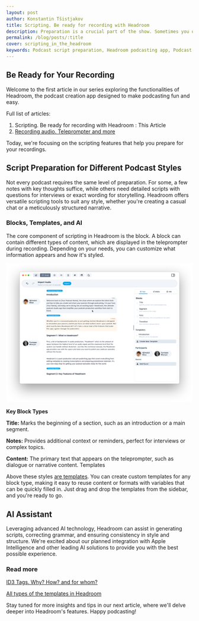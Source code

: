 ```yaml
---
layout: post
author: Konstantin Tšistjakov
title: Scripting. Be ready for recording with Headroom
description: Preparation is a crucial part of the show. Sometimes you only need notes, while other times you may require a full script of what you'll read during the recording, or perhaps a combination of both.
permalink: /blog/posts/:title
cover: scripting_in_the_headroom
keywords: Podcast script preparation, Headroom podcasting app, Podcast scripting tools, Podcast script templates, AI-assisted podcast scripts, How to create podcast scripts, Teleprompter for podcasts, Podcast script blocks, Podcast content planning, Best podcasting tools, Podcast preparation tips, Headroom AI assistant, Podcast script writing, Create podcast episodes, Podcast recording preparation
---
```


## Be Ready for Your Recording

Welcome to the first article in our series exploring the functionalities of Headroom, the podcast creation app designed to make podcasting fun and easy.

Full list of articles:
1. Scripting. Be ready for recording with Headroom : This Article
2. [Recording audio. Teleprompter and more](/blog/posts/recording-audio)

Today, we're focusing on the scripting features that help you prepare for your recordings.

## Script Preparation for Different Podcast Styles

Not every podcast requires the same level of preparation. For some, a few notes with key thoughts suffice, while others need detailed scripts with questions for interviews or exact wording for storytelling. Headroom offers versatile scripting tools to suit any style, whether you're creating a casual chat or a meticulously structured narrative.

### Blocks, Templates, and AI

The core component of scripting in Headroom is the block. A block can contain different types of content, which are displayed in the teleprompter during recording. Depending on your needs, you can customize what information appears and how it's styled.

![](/images/blog/posts/script_headroom_interface.png)

**Key Block Types**

**Title:** Marks the beginning of a section, such as an introduction or a main segment.

**Notes:** Provides additional context or reminders, perfect for interviews or complex topics.

**Content:** The primary text that appears on the teleprompter, such as dialogue or narrative content.
Templates

Above these styles [are templates](/blog/posts/templates-in-podcasts). You can create custom templates for any block type, making it easy to reuse content or formats with variables that can be quickly filled in. Just drag and drop the templates from the sidebar, and you're ready to go.

## AI Assistant

Leveraging advanced AI technology, Headroom can assist in generating scripts, correcting grammar, and ensuring consistency in style and structure. We're excited about our planned integration with Apple Intelligence and other leading AI solutions to provide you with the best possible experience.

### Read more

[ID3 Tags. Why? How? and for whom?](/blog/posts/id3_tags_in_mp3_file)

[All types of the templates in Headroom](/blog/posts/templates-in-podcasts)

Stay tuned for more insights and tips in our next article, where we'll delve deeper into Headroom's features. Happy podcasting!
